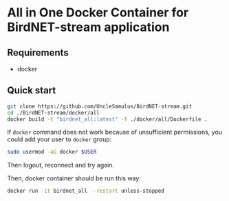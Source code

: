 # All in One Docker Container for BirdNET-stream application

## Requirements

- docker

## Quick start

```bash
git clone https://github.com/UncleSamulus/BirdNET-stream.git
cd ./BirdNET-stream/docker/all
docker build -t "birdnet_all:latest" -f ./docker/all/Dockerfile .
```

If `docker` command does not work because of unsufficient permissions, you could add your user to `docker` group:

```bash
sudo usermod -aG docker $USER
```

Then logout, reconnect and try again.

Then, docker container should be run this way:

```bash
docker run -it birdnet_all --restart unless-stopped
```